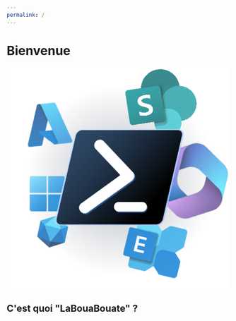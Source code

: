 ```yaml
---
permalink: /
---
```


# Bienvenue

![Illustration de PowerShell et des services cloud de Microsoft](assets/images/hero.png)

## C'est quoi "LaBouaBouate" ?